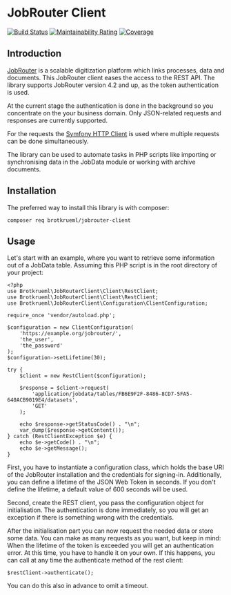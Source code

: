 # JobRouter Client

[![Build Status](https://travis-ci.org/brotkrueml/jobrouter-client.svg?branch=master)](https://travis-ci.org/brotkrueml/jobrouter-client)
[![Maintainability Rating](https://sonarcloud.io/api/project_badges/measure?project=jobrouter-client&metric=sqale_rating)](https://sonarcloud.io/dashboard?id=jobrouter-client)
[![Coverage](https://sonarcloud.io/api/project_badges/measure?project=jobrouter-client&metric=coverage)](https://sonarcloud.io/dashboard?id=jobrouter-client)

## Introduction

[JobRouter](https://www.jobrouter.com/) is a scalable digitization platform which links
processes, data and documents. This JobRouter client eases the access to the REST API.
The library supports JobRouter version 4.2 and up, as the token authentication is used.

At the current stage the authentication is done in the background so you concentrate on
the your business domain. Only JSON-related requests and responses are currently supported. 

For the requests the [Symfony HTTP Client](https://symfony.com/doc/current/components/http_client.html)
is used where multiple requests can be done simultaneously.

The library can be used to automate tasks in PHP scripts like importing or synchronising
data in the JobData module or working with archive documents. 

## Installation

The preferred way to install this library is with composer:

    composer req brotkrueml/jobrouter-client

## Usage

Let's start with an example, where you want to retrieve some information out of a JobData
table. Assuming this PHP script is in the root directory of your project:

    <?php
    use Brotkrueml\JobRouterClient\Client\RestClient;
    use Brotkrueml\JobRouterClient\Client\RestClient;
    use Brotkrueml\JobRouterClient\Configuration\ClientConfiguration;

    require_once 'vendor/autoload.php';

    $configuration = new ClientConfiguration(
        'https://example.org/jobrouter/',
        'the_user',
        'the_password'
    );
    $configuration->setLifetime(30);

    try {
        $client = new RestClient($configuration);
    
        $response = $client->request(
            'application/jobdata/tables/FB6E9F2F-8486-8CD7-5FA5-640ACB9019E4/datasets',
            'GET'
        );
    
        echo $response->getStatusCode() . "\n";
        var_dump($response->getContent());
    } catch (RestClientException $e) {
        echo $e->getCode() . "\n";
        echo $e->getMessage();
    }

First, you have to instantiate a configuration class, which holds the base URI of
the JobRouter installation and the credentials for signing-in. Additionally, you can
define a lifetime of the JSON Web Token in seconds. If you don't define the lifetime,
a default value of 600 seconds will be used.

Second, create the REST client, you pass the configuration object for initialisation.
The authentication is done immediately, so you will get an exception if there is
something wrong with the credentials.

After the initialisation part you can now request the needed data or
store some data. You can make as many requests as you want, but keep in
mind: When the lifetime of the token is exceeded you will get an
authentication error. At this time, you have to handle it on your own. If this
happens, you can call at any time the authenticate method of the rest client:

    $restClient->authenticate();

You can do this also in advance to omit a timeout.

